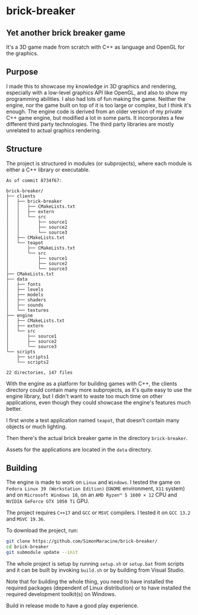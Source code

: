 # brick-breaker

## Yet another brick breaker game

It's a 3D game made from scratch with C++ as language and OpenGL for the graphics.

## Purpose

I made this to showcase my knowledge in 3D graphics and rendering, especially with a low-level graphics API like
OpenGL, and also to show my programming abilities. I also had lots of fun making the game. Neither the engine, nor the
game built on top of it is too large or complex, but I think it's enough. The engine code is derived from an older
version of my private C++ game engine, but modified a lot in some parts. It incorporates a few different third party
technologies. The third party libraries are mostly unrelated to actual graphics rendering.

## Structure

The project is structured in modules (or subprojects), where each module is either a C++ library or executable.

    As of commit 8734f67:

    brick-breaker/
    ├── clients
    │   ├── brick-breaker
    │   │   ├── CMakeLists.txt
    │   │   ├── extern
    │   │   └── src
    │   │       ├── source1
    │   │       ├── source2
    │   │       └── source3
    │   ├── CMakeLists.txt
    │   └── teapot
    │       ├── CMakeLists.txt
    │       └── src
    │           ├── source1
    │           ├── source2
    │           └── source3
    ├── CMakeLists.txt
    ├── data
    │   ├── fonts
    │   ├── levels
    │   ├── models
    │   ├── shaders
    │   ├── sounds
    │   └── textures
    ├── engine
    │   ├── CMakeLists.txt
    │   ├── extern
    │   └── src
    │       ├── source1
    │       ├── source2
    │       └── source3
    └── scripts
        ├── scripts1
        └── scripts2

    22 directories, 147 files

With the engine as a platform for building games with C++, the clients directory could contain many more subprojects,
as it's quite easy to use the engine library, but I didn't want to waste too much time on other applications, even
though they could showcase the engine's features much better.

I first wrote a test application named `teapot`, that doesn't contain many objects or much lighting.

Then there's the actual brick breaker game in the directory `brick-breaker`.

Assets for the applications are located in the `data` directory.

## Building

The engine is made to work on `Linux` and `Windows`. I tested the game on `Fedora Linux 39 (Workstation Edition)`
(`GNOME` environment, `X11` system) and on `Microsoft Windows 10`, on an `AMD Ryzen™ 5 1600 × 12` CPU and
`NVIDIA GeForce GTX 1050 Ti` GPU.

The project requires `C++17` and `GCC` or `MSVC` compilers. I tested it on `GCC 13.2` and `MSVC 19.36`.

To download the project, run:

```sh
git clone https://github.com/SimonMaracine/brick-breaker/
cd brick-breaker
git submodule update --init
```

The whole project is setup by running `setup.sh` or `setup.bat` from scripts and it can be built by invoking `build.sh`
or by building from Visual Studio.

Note that for building the whole thing, you need to have installed the required packages (dependent of Linux
distribution) or to have installed the required development toolkit(s) on Windows.

Build in release mode to have a good play experience.

